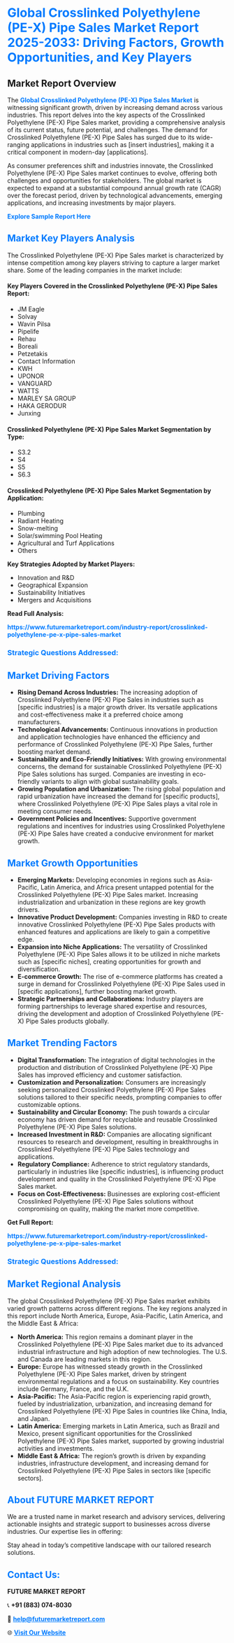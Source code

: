 <h1 style="color: #007BFF;">Global Crosslinked Polyethylene (PE-X) Pipe Sales Market Report 2025-2033: Driving Factors, Growth Opportunities, and Key Players</h1>

<section id="overview">
<h2>Market Report Overview</h2>
<p>The <a href="https://www.futuremarketreport.com/industry-report/crosslinked-polyethylene-pe-x-pipe-sales-market" style="color: #007BFF; text-decoration: none;"><strong>Global Crosslinked Polyethylene (PE-X) Pipe Sales Market</strong></a> is witnessing significant growth, driven by increasing demand across various industries. This report delves into the key aspects of the Crosslinked Polyethylene (PE-X) Pipe Sales market, providing a comprehensive analysis of its current status, future potential, and challenges. The demand for Crosslinked Polyethylene (PE-X) Pipe Sales has surged due to its wide-ranging applications in industries such as [insert industries], making it a critical component in modern-day [applications].</p>
<p>As consumer preferences shift and industries innovate, the Crosslinked Polyethylene (PE-X) Pipe Sales market continues to evolve, offering both challenges and opportunities for stakeholders. The global market is expected to expand at a substantial compound annual growth rate (CAGR) over the forecast period, driven by technological advancements, emerging applications, and increasing investments by major players.</p>
</section>

<section id="overview">
<p><a href="https://www.futuremarketreport.com/request-sample/reportId=103715" style="color: #007BFF; text-decoration: none;"><strong>Explore Sample Report Here</strong></a></p>
</section>

<section id="key-players">
<h2 style="color: #007BFF;">Market Key Players Analysis</h2>
<p>The Crosslinked Polyethylene (PE-X) Pipe Sales market is characterized by intense competition among key players striving to capture a larger market share. Some of the leading companies in the market include:</p>
<h4>Key Players Covered in the Crosslinked Polyethylene (PE-X) Pipe Sales Report:</h4>
<ul><li>JM Eagle</li><li>Solvay</li><li>Wavin Pilsa</li><li>Pipelife</li><li>Rehau</li><li>Boreali</li><li>Petzetakis</li><li>Contact Information</li><li>KWH</li><li>UPONOR</li><li>VANGUARD</li><li>WATTS</li><li>MARLEY SA GROUP</li><li>HAKA GERODUR</li><li>Junxing</li></ul>
<h4>Crosslinked Polyethylene (PE-X) Pipe Sales Market Segmentation by Type:</h4>
<ul><li>S3.2</li><li>S4</li><li>S5</li><li>S6.3</li></ul>

<h4>Crosslinked Polyethylene (PE-X) Pipe Sales Market Segmentation by Application:</h4>
<ul><li>Plumbing</li><li>Radiant Heating</li><li>Snow-melting</li><li>Solar/swimming Pool Heating</li><li>Agricultural and Turf Applications</li><li>Others</li></ul>
<p><strong>Key Strategies Adopted by Market Players:</strong></p>
<ul>
<li>Innovation and R&D</li>
<li>Geographical Expansion</li>
<li>Sustainability Initiatives</li>
<li>Mergers and Acquisitions</li>
</ul>
</section>

<section>
<p><strong>Read Full Analysis: </strong></p><a href="https://www.futuremarketreport.com/industry-report/crosslinked-polyethylene-pe-x-pipe-sales-market" style="color: #007BFF; text-decoration: none;"><strong>https://www.futuremarketreport.com/industry-report/crosslinked-polyethylene-pe-x-pipe-sales-market</strong></a>
<h3 style="color: #007BFF;">Strategic Questions Addressed:</h3>
</section>

<section id="driving-factors">
<h2 style="color: #007BFF;">Market Driving Factors</h2>
<ul>
<li><strong>Rising Demand Across Industries:</strong> The increasing adoption of Crosslinked Polyethylene (PE-X) Pipe Sales in industries such as [specific industries] is a major growth driver. Its versatile applications and cost-effectiveness make it a preferred choice among manufacturers.</li>
<li><strong>Technological Advancements:</strong> Continuous innovations in production and application technologies have enhanced the efficiency and performance of Crosslinked Polyethylene (PE-X) Pipe Sales, further boosting market demand.</li>
<li><strong>Sustainability and Eco-Friendly Initiatives:</strong> With growing environmental concerns, the demand for sustainable Crosslinked Polyethylene (PE-X) Pipe Sales solutions has surged. Companies are investing in eco-friendly variants to align with global sustainability goals.</li>
<li><strong>Growing Population and Urbanization:</strong> The rising global population and rapid urbanization have increased the demand for [specific products], where Crosslinked Polyethylene (PE-X) Pipe Sales plays a vital role in meeting consumer needs.</li>
<li><strong>Government Policies and Incentives:</strong> Supportive government regulations and incentives for industries using Crosslinked Polyethylene (PE-X) Pipe Sales have created a conducive environment for market growth.</li>
</ul>
</section>

<section id="growth-opportunities">
<h2 style="color: #007BFF;">Market Growth Opportunities</h2>
<ul>
<li><strong>Emerging Markets:</strong> Developing economies in regions such as Asia-Pacific, Latin America, and Africa present untapped potential for the Crosslinked Polyethylene (PE-X) Pipe Sales market. Increasing industrialization and urbanization in these regions are key growth drivers.</li>
<li><strong>Innovative Product Development:</strong> Companies investing in R&D to create innovative Crosslinked Polyethylene (PE-X) Pipe Sales products with enhanced features and applications are likely to gain a competitive edge.</li>
<li><strong>Expansion into Niche Applications:</strong> The versatility of Crosslinked Polyethylene (PE-X) Pipe Sales allows it to be utilized in niche markets such as [specific niches], creating opportunities for growth and diversification.</li>
<li><strong>E-commerce Growth:</strong> The rise of e-commerce platforms has created a surge in demand for Crosslinked Polyethylene (PE-X) Pipe Sales used in [specific applications], further boosting market growth.</li>
<li><strong>Strategic Partnerships and Collaborations:</strong> Industry players are forming partnerships to leverage shared expertise and resources, driving the development and adoption of Crosslinked Polyethylene (PE-X) Pipe Sales products globally.</li>
</ul>
</section>

<section id="trending-factors">
<h2 style="color: #007BFF;">Market Trending Factors</h2>
<ul>
<li><strong>Digital Transformation:</strong> The integration of digital technologies in the production and distribution of Crosslinked Polyethylene (PE-X) Pipe Sales has improved efficiency and customer satisfaction.</li>
<li><strong>Customization and Personalization:</strong> Consumers are increasingly seeking personalized Crosslinked Polyethylene (PE-X) Pipe Sales solutions tailored to their specific needs, prompting companies to offer customizable options.</li>
<li><strong>Sustainability and Circular Economy:</strong> The push towards a circular economy has driven demand for recyclable and reusable Crosslinked Polyethylene (PE-X) Pipe Sales solutions.</li>
<li><strong>Increased Investment in R&D:</strong> Companies are allocating significant resources to research and development, resulting in breakthroughs in Crosslinked Polyethylene (PE-X) Pipe Sales technology and applications.</li>
<li><strong>Regulatory Compliance:</strong> Adherence to strict regulatory standards, particularly in industries like [specific industries], is influencing product development and quality in the Crosslinked Polyethylene (PE-X) Pipe Sales market.</li>
<li><strong>Focus on Cost-Effectiveness:</strong> Businesses are exploring cost-efficient Crosslinked Polyethylene (PE-X) Pipe Sales solutions without compromising on quality, making the market more competitive.</li>
</ul>
</section>

<section>
<p><strong>Get Full Report: </strong></p><a href="https://www.futuremarketreport.com/industry-report/crosslinked-polyethylene-pe-x-pipe-sales-market" style="color: #007BFF; text-decoration: none;"><strong>https://www.futuremarketreport.com/industry-report/crosslinked-polyethylene-pe-x-pipe-sales-market</strong></a>
<h3 style="color: #007BFF;">Strategic Questions Addressed:</h3>
</section>


<section id="regional-analysis">
<h2 style="color: #007BFF;">Market Regional Analysis</h2>
<p>The global Crosslinked Polyethylene (PE-X) Pipe Sales market exhibits varied growth patterns across different regions. The key regions analyzed in this report include North America, Europe, Asia-Pacific, Latin America, and the Middle East & Africa:</p>
<ul>
<li><strong>North America:</strong> This region remains a dominant player in the Crosslinked Polyethylene (PE-X) Pipe Sales market due to its advanced industrial infrastructure and high adoption of new technologies. The U.S. and Canada are leading markets in this region.</li>
<li><strong>Europe:</strong> Europe has witnessed steady growth in the Crosslinked Polyethylene (PE-X) Pipe Sales market, driven by stringent environmental regulations and a focus on sustainability. Key countries include Germany, France, and the U.K.</li>
<li><strong>Asia-Pacific:</strong> The Asia-Pacific region is experiencing rapid growth, fueled by industrialization, urbanization, and increasing demand for Crosslinked Polyethylene (PE-X) Pipe Sales in countries like China, India, and Japan.</li>
<li><strong>Latin America:</strong> Emerging markets in Latin America, such as Brazil and Mexico, present significant opportunities for the Crosslinked Polyethylene (PE-X) Pipe Sales market, supported by growing industrial activities and investments.</li>
<li><strong>Middle East & Africa:</strong> The region’s growth is driven by expanding industries, infrastructure development, and increasing demand for Crosslinked Polyethylene (PE-X) Pipe Sales in sectors like [specific sectors].</li>
</ul>
</section>

<footer>
<h2 style="color: #007BFF;">About FUTURE MARKET REPORT</h2>
<p>We are a trusted name in market research and advisory services, delivering actionable insights and strategic support to businesses across diverse industries. Our expertise lies in offering:</p>

<p>Stay ahead in today’s competitive landscape with our tailored research solutions.</p>

<h2 style="color: #007BFF;">Contact Us:</h2>
<p><strong>FUTURE MARKET REPORT</strong></p>
<p>📞 <strong>+91 (883) 074-8030</strong></p>
<p>📧 <strong><a href="mailto:help@futuremarketreport.com" style="color: #007BFF;">help@futuremarketreport.com</a></strong></p>
<p>🌐 <strong><a href="https://www.futuremarketreport.com/" style="color: #007BFF;">Visit Our Website</a></strong></p>
</footer>